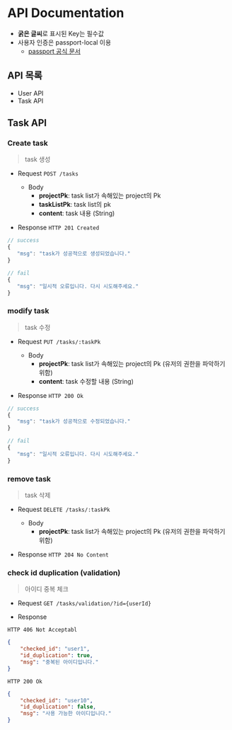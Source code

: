 API Documentation
=================
* **굵은 글씨**로 표시된 Key는 필수값
* 사용자 인증은 passport-local 이용
    - [passport 공식 문서](http://www.passportjs.org/packages/passport-local/)

## API 목록
* User API
* Task API
 
 
 ## Task API
 ### Create task
 > task 생성
 - Request `POST /tasks`
   * Body
     + **projectPk**: task list가 속해있는 project의 Pk
     + **taskListPk**: task list의 pk
     + **content**: task 내용 (String)
 
 - Response `HTTP 201 Created`
 ```js
// success
{
    "msg": "task가 성공적으로 생성되었습니다."
}

// fail 
{
    "msg": "일시적 오류입니다. 다시 시도해주세요."
}
 ```

 ### modify task
 > task 수정
 - Request `PUT /tasks/:taskPk`
   * Body
     + **projectPk**: task list가 속해있는 project의 Pk (유저의 권한을 파악하기 위함)
     + **content**: task 수정할 내용 (String)
 
 - Response `HTTP 200 Ok`
 ```js
// success
{
    "msg": "task가 성공적으로 수정되었습니다."
}

// fail 
{
    "msg": "일시적 오류입니다. 다시 시도해주세요."
}
 ```

 ### remove task
 > task 삭제
 - Request `DELETE /tasks/:taskPk`
   * Body
     + **projectPk**: task list가 속해있는 project의 Pk (유저의 권한을 파악하기 위함)
 
 - Response `HTTP 204 No Content`
 
  ### check id duplication (validation)
  > 아이디 중복 체크
  - Request `GET /tasks/validation/?id={userId}`
  
  - Response <br>
  
`HTTP 406 Not Acceptabl`
```json
{
    "checked_id": "user1",
    "id_duplication": true,
    "msg": "중복된 아이디입니다."
}
```
`HTTP 200 Ok`
```json
{
    "checked_id": "user10",
    "id_duplication": false,
    "msg": "사용 가능한 아이디입니다."
}
```